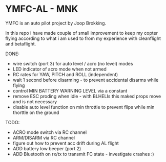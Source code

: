 # YMFC-AL - MNK


YMFC is an auto pilot project by Joop Brokking.

In this repo i have made couple of small improvement to keep my copter flying according to what i am used to from my experience with cleanflight and betaflight.

DONE:

- wire switch (port 3) for auto level / acro (no level) modes
- LED indicator of acro mode when not armed
- RC rates for YAW, PITCH and ROLL (independent)
- wait 1 second before disarming - to prevent accidental disarms while flying
- control MIN BATTERY WARNING LEVEL via a constant
- remove ESC proding when idle - with BLHELIs this maked props move and is not necessary
- disable auto level function on min throttle to prevent flips while min thorttle on the ground 


TODO:

- ACRO mode switch via RC channel
- ARM/DISARM via RC channel
- figure out how to prevent acc drift during AL flight
- ADD battery low beeper (port 2)
- ADD Bluetooth on rx/tx to transmit FC state - investigate crashes :)

